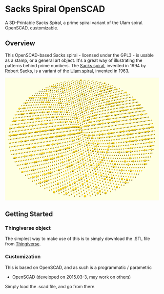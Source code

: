 # Sacks Spiral OpenSCAD

A 3D-Printable Sacks Spiral, a prime spiral variant of the Ulam spiral. OpenSCAD, customizable.

## Overview

This OpenSCAD-based Sacks spiral - licensed under the GPL3 - is usable as a stamp, or a general art object. It's a great way of illustrating the patterns behind prime numbers.  The [Sacks spiral](http://www.numberspiral.com/), invented in 1994 by Robert Sacks, is a variant of the [Ulam spiral](https://en.wikipedia.org/wiki/Ulam_spiral), invented in 1963.

![Screenshot of Sacks Spiral](/images/sacks-spiral-5k-v1.png?raw=True "Screenshot of Sacks Spiral")

## Getting Started

### Thingiverse object

The simplest way to make use of this is to simply download the .STL file from [Thingiverse](https://www.thingiverse.com/thing:2564127).

### Customization

This is based on OpenSCAD, and as such is a programmatic / parametric

* OpenSCAD (developed on 2015.03-3, may work on others)

Simply load the .scad file, and go from there.


